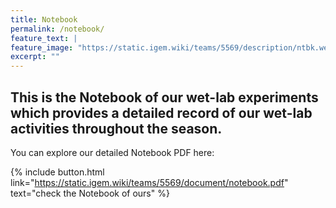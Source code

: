 ```yaml
---
title: Notebook
permalink: /notebook/
feature_text: |
feature_image: "https://static.igem.wiki/teams/5569/description/ntbk.webp"
excerpt: ""
---
```


## This is the Notebook of our wet-lab experiments which provides a detailed record of  our wet-lab activities throughout the season.

You can explore our detailed Notebook PDF here:

{% include button.html link="https://static.igem.wiki/teams/5569/document/notebook.pdf" text="check the Notebook of ours" %}

